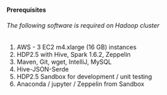 #### Prerequisites

###### The following software is required on Hadoop cluster

1. AWS - 3 EC2 m4.xlarge (16 GB) instances
2. HDP2.5 with Hive, Spark 1.6.2, Zeppelin
3. Maven, Git, wget, IntelliJ, MySQL
4. Hive-JSON-Serde
5. HDP2.5 Sandbox for development / unit testing
6. Anaconda / jupyter / Zeppelin from Sandbox